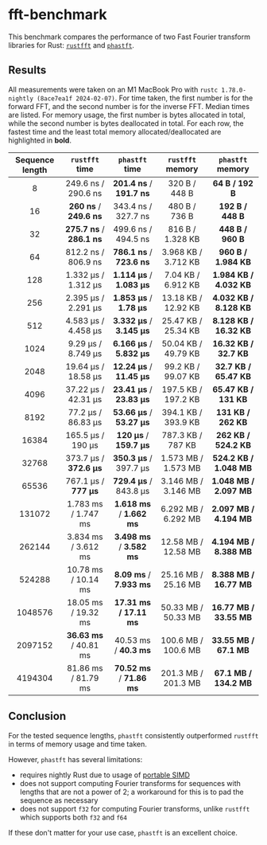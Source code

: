 # fft-benchmark

This benchmark compares the performance of two Fast Fourier transform libraries for Rust: [`rustfft`](https://crates.io/crates/rustfft) and [`phastft`](https://crates.io/crates/phastft).

## Results

All measurements were taken on an M1 MacBook Pro with `rustc 1.78.0-nightly (8ace7ea1f 2024-02-07)`. For time taken, the first number is for the forward FFT, and the second number is for the inverse FFT. Median times are listed. For memory usage, the first number is bytes allocated in total, while the second number is bytes deallocated in total. For each row, the fastest time and the least total memory allocated/deallocated are highlighted in **bold**.

| Sequence length |       `rustfft` time        |       `phastft` time        |  `rustfft` memory   |    `phastft` memory     |
| :-------------: | :-------------------------: | :-------------------------: | :-----------------: | :---------------------: |
|        8        |     249.6 ns / 290.6 ns     | **201.4 ns** / **191.7 ns** |    320 B / 448 B    |    **64 B / 192 B**     |
|       16        |  **260 ns** / **249.6 ns**  |     343.4 ns / 327.7 ns     |    480 B / 736 B    |    **192 B / 448 B**    |
|       32        | **275.7 ns** / **286.1 ns** |     499.6 ns / 494.5 ns     |  816 B / 1.328 KB   |    **448 B / 960 B**    |
|       64        |     812.2 ns / 806.9 ns     | **786.1 ns** / **723.6 ns** | 3.968 KB / 3.712 KB |  **960 B / 1.984 KB**   |
|       128       |     1.332 μs / 1.312 μs     | **1.114 μs** / **1.083 μs** | 7.04 KB / 6.912 KB  | **1.984 KB / 4.032 KB** |
|       256       |     2.395 μs / 2.291 μs     | **1.853 μs** / **1.78 μs**  | 13.18 KB / 12.92 KB | **4.032 KB / 8.128 KB** |
|       512       |     4.583 μs / 4.458 μs     | **3.332 μs** / **3.145 μs** | 25.47 KB / 25.34 KB | **8.128 KB / 16.32 KB** |
|      1024       |     9.29 μs / 8.749 μs      | **6.166 μs** / **5.832 μs** | 50.04 KB / 49.79 KB | **16.32 KB / 32.7 KB**  |
|      2048       |     19.64 μs / 18.58 μs     | **12.24 μs** / **11.45 μs** | 99.2 KB / 99.07 KB  | **32.7 KB / 65.47 KB**  |
|      4096       |     37.22 μs / 42.31 μs     | **23.41 μs** / **23.83 μs** | 197.5 KB / 197.2 KB |  **65.47 KB / 131 KB**  |
|      8192       |     77.2 μs / 86.83 μs      | **53.66 μs** / **53.27 μs** | 394.1 KB / 393.9 KB |   **131 KB / 262 KB**   |
|      16384      |      165.5 μs / 190 μs      |  **120 μs** / **159.7 μs**  |  787.3 KB / 787 KB  |  **262 KB / 524.2 KB**  |
|      32768      |   373.7 μs / **372.6 μs**   |   **350.3 μs** / 397.7 μs   | 1.573 MB / 1.573 MB | **524.2 KB / 1.048 MB** |
|      65536      |    767.1 μs / **777 μs**    |   **729.4 μs** / 843.8 μs   | 3.146 MB / 3.146 MB | **1.048 MB / 2.097 MB** |
|     131072      |     1.783 ms / 1.747 ms     | **1.618 ms** / **1.662 ms** | 6.292 MB / 6.292 MB | **2.097 MB / 4.194 MB** |
|     262144      |     3.834 ms / 3.612 ms     | **3.498 ms** / **3.582 ms** | 12.58 MB / 12.58 MB | **4.194 MB / 8.388 MB** |
|     524288      |     10.78 ms / 10.14 ms     | **8.09 ms** / **7.933 ms**  | 25.16 MB / 25.16 MB | **8.388 MB / 16.77 MB** |
|     1048576     |     18.05 ms / 19.32 ms     |   **17.31 ms / 17.11 ms**   | 50.33 MB / 50.33 MB | **16.77 MB / 33.55 MB** |
|     2097152     |   **36.63 ms** / 40.81 ms   |   40.53 ms / **40.3 ms**    | 100.6 MB / 100.6 MB | **33.55 MB / 67.1 MB**  |
|     4194304     |     81.86 ms / 81.79 ms     | **70.52 ms** / **71.86 ms** | 201.3 MB / 201.3 MB | **67.1 MB / 134.2 MB**  |

## Conclusion

For the tested sequence lengths, `phastft` consistently outperformed `rustfft` in terms of memory usage and time taken.

However, `phastft` has several limitations:
- requires nightly Rust due to usage of [portable SIMD](https://doc.rust-lang.org/1.76.0/std/simd/index.html)
- does not support computing Fourier transforms for sequences with lengths that are not a power of 2; a workaround for this is to pad the sequence as necessary
- does not support `f32` for computing Fourier transforms, unlike `rustfft` which supports both `f32` and `f64`

If these don't matter for your use case, `phastft` is an excellent choice.